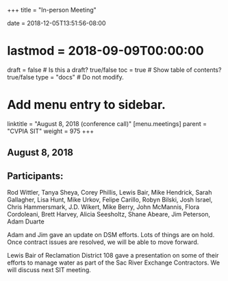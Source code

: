 +++
title = "In-person Meeting"

date = 2018-12-05T13:51:56-08:00
# lastmod = 2018-09-09T00:00:00

draft = false  # Is this a draft? true/false
toc = true  # Show table of contents? true/false
type = "docs"  # Do not modify.

# Add menu entry to sidebar.
linktitle = "August 8, 2018 (conference call)"
[menu.meetings]
  parent = "CVPIA SIT"
  weight = 975
+++

## August 8, 2018

## Participants:
Rod Wittler, Tanya Sheya, Corey Phillis, Lewis Bair, Mike Hendrick, Sarah Gallagher, Lisa Hunt, Mike Urkov, Felipe Carillo, Robyn Bilski, Josh Israel, Chris Hammersmark, J.D. Wikert, Mike Berry, John McMannis, Flora Cordoleani, Brett Harvey, Alicia Seesholtz, Shane Abeare, Jim Peterson, Adam Duarte

Adam and Jim gave an update on DSM efforts. Lots of things are on hold. Once contract issues are resolved, we will be able to move forward.

Lewis Bair of Reclamation District 108 gave a presentation on some of their efforts to manage water as part of the Sac River Exchange Contractors. We will discuss next SIT meeting.